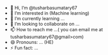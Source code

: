 - 👋 Hi, I’m @tusharbasumatary67
- 👀 I’m interested in (Machine learning)
- 🌱 I’m currently learning ...
- 💞️ I’m looking to collaborate on ...
- 📫 How to reach me ...( you can email me at tusharbasumatary67@gmail>com)
- 😄 Pronouns: ... (HE) 
- ⚡ Fun fact: ...

<!---
tusharbasumatary67/tusharbasumatary67 is a ✨ special ✨ repository because its `README.md` (this file) appears on your GitHub profile.
You can click the Preview link to take a look at your changes.
--->
